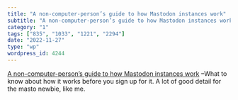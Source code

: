 ```yaml
---
title: "A non-computer-person’s guide to how Mastodon instances work"
subtitle: "A non-computer-person’s guide to how Mastodon instances work"
category: "1"
tags: ["835", "1033", "1221", "2294"]
date: "2022-11-27"
type: "wp"
wordpress_id: 4244
---
```

[ A non-computer-person’s guide to how Mastodon instances work]( https://link.medium.com/Qm1zbLfxivb) –What to know about how it works before you sign up for it. A lot of good detail for the masto newbie, like me.
